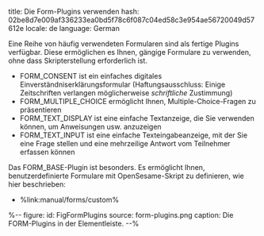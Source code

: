 title: Die Form-Plugins verwenden
hash: 02be8d7e009af336233ea0bd5f78c6f087c04ed58c3e954ae56720049d57612e
locale: de
language: German

Eine Reihe von häufig verwendeten Formularen sind als fertige Plugins verfügbar. Diese ermöglichen es Ihnen, gängige Formulare zu verwenden, ohne dass Skripterstellung erforderlich ist.

- FORM_CONSENT ist ein einfaches digitales Einverständniserklärungsformular (Haftungsausschluss: Einige Zeitschriften verlangen möglicherweise *schriftliche* Zustimmung)
- FORM_MULTIPLE_CHOICE ermöglicht Ihnen, Multiple-Choice-Fragen zu präsentieren
- FORM_TEXT_DISPLAY ist eine einfache Textanzeige, die Sie verwenden können, um Anweisungen usw. anzuzeigen
- FORM_TEXT_INPUT ist eine einfache Texteingabeanzeige, mit der Sie eine Frage stellen und eine mehrzeilige Antwort vom Teilnehmer erfassen können

Das FORM_BASE-Plugin ist besonders. Es ermöglicht Ihnen, benutzerdefinierte Formulare mit OpenSesame-Skript zu definieren, wie hier beschrieben:

- %link:manual/forms/custom%

%--
figure:
 id: FigFormPlugins
 source: form-plugins.png
 caption: Die FORM-Plugins in der Elementleiste.
--%